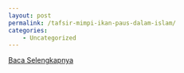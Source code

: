 ```yaml
---
layout: post
permalink: /tafsir-mimpi-ikan-paus-dalam-islam/
categories:
    - Uncategorized
---
```


[Baca Selengkapnya](/03)